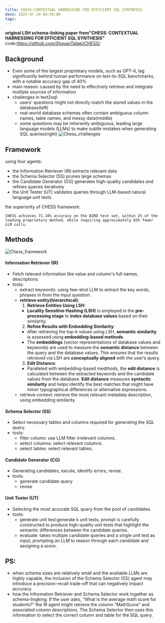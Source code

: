 ```yaml
---
title: CHESS:CONTEXTUAL HARNESSING FOR EFFICIENT SQL SYNTHESIS
date: 2025-07-29 09:39:00
tags:
---
```

**original LSH schema-linking paper**
**from"CHESS: CONTEXTUAL HARNESSING FOR EFFICIENT SQL SYNTHESIS"**
code:https://github.com/ShayanTalaei/CHESS/
## Background
- Even some of the largest proprietary models, such as GPT-4, lag significantly behind human performance on text-to-SQL benchmarks, with a notable accuracy gap of 40% 
- main reason: caused by the need to effectively retrieve and integrate multiple sources of information
- challenges in text2sql:
    - users’ questions might not directly match the stored values in the database(left)
    - real-world database schemas often contain ambiguous column names, table names, and messy data(middle)
    - some questions may be inherently ambiguous, leading large language models (LLMs) to make subtle mistakes when generating SQL queries(right)
![Chess_challenges](/images/Chess_challenges.png) 
## Framework
using four agents:
- the Information Retriever (IR) extracts relevant data
- the Schema Selector (SS) prunes large schemas
- the Candidate Generator (CG) generates high-quality candidates and refines queries iteratively
- the Unit Tester (UT) validates queries through LLM-based natural language unit tests

the superiority of CHESS framework:
```
CHESS achieves 71.10% accuracy on the BIRD test set, within 2% of the leading proprietary method, while requiring approximately 83% fewer LLM calls.
```

## Methods
![Chess_framework](/images/Chess_framework.png)
#### Information Retriever (IR)
- Fetch relevant information like value and column's full names, descriptions.
- tools:
  - extract keywords: using few-shot LLM to extract the key words, phrases in from the input question.
  - **retrieve entity(hierarchical)**:
    1. **Retrieve Entities Using LSH**:
     * **Locality Sensitive Hashing (LSH)** is employed in the **pre-processing stage** to **index database values** based on their similarity.
    2. **Refine Results with Embedding Similarity**:
     * After retrieving the top-k values using LSH, **semantic similarity** is assessed using **embedding-based methods**.
     * The **embeddings** (vector representations of database values and keywords) are used to measure the **semantic distance** between the query and the database values. This ensures that the results retrieved via LSH are **conceptually aligned** with the user’s query.
    3. **Edit Distance**:
     * Paralleled with embedding-based medthods, the **edit distance** is calculated between the extracted keywords and the candidate values from the database. **Edit distance** measures **syntactic similarity** and helps identify the best matches that might have minor typographical differences or alternative expressions.
  - retrieve context: retrieve the most relevant metadata description, using embedding similarity.
#### Schema Selector (SS)
- Select necessary tables and columns required for generating the SQL query.
- tools: 
  - filter column: use LLM filter irrelevant columns.
  - select columns: select relevant columns.
  - select tables: select relevant tables.
#### Candidate Generator (CG)
- Generating candidates, excute, identify errors, revise.
- tools:
  - generate candidate query
  - revise
#### Unit Tester (UT)
- Selecting the most accurate SQL query from the pool of candidates.
- tools:
  - generate unit test:generate k unit tests, prompt is carefully constructed to produce high-quality unit tests that highlight the semantic differences between the candidate queries.
  - evaluate: takes multiple candidate queries and a single unit test as input, prompting an LLM to reason through each candidate and assigning a score.

## PS:
- when schema sizes are relatively small and the available LLMs are highly capable, the inclusion of the Schema Selector (SS) agent may introduce a precision-recall trade-off that can negatively impact accuracy. 
- how the Information Retriever and Schema Selector work together as schema-lingking:
   If the user asks, "What is the average math score for students?" the IR agent might retrieve the column “MathScore” and associated column descriptions. The Schema Selector then uses this information to select the correct column and table for the SQL query. 